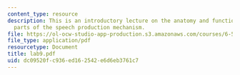 ```yaml
---
content_type: resource
description: This is an introductory lecture on the anatomy and function of various
  parts of the speech production mechanism.
file: https://ol-ocw-studio-app-production.s3.amazonaws.com/courses/6-542j-laboratory-on-the-physiology-acoustics-and-perception-of-speech-fall-2005/dc09520fc936ed162542e6d6eb3761c7_lab9.pdf
file_type: application/pdf
resourcetype: Document
title: lab9.pdf
uid: dc09520f-c936-ed16-2542-e6d6eb3761c7
---
```

